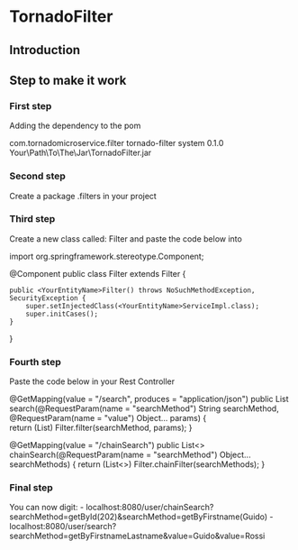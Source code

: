 # TornadoFilter

## Introduction


## Step to make it work
### First step

Adding the dependency to the pom

<dependency>
         <groupId>com.tornadomicroservice.filter</groupId>
         <artifactId>tornado-filter</artifactId>
         <scope>system</scope>
         <version>0.1.0</version>
         <systemPath>Your\Path\To\The\Jar\TornadoFilter.jar</systemPath>
</dependency>


### Second step
Create a package .filters in your project


### Third step
Create a new class called: <YourEntityName>Filter and paste the code below into


import org.springframework.stereotype.Component;

@Component
public class <YourEntityName>Filter extends Filter {
	
	public <YourEntityName>Filter() throws NoSuchMethodException, SecurityException {
		super.setInjectedClass(<YourEntityName>ServiceImpl.class);
		super.initCases();
	}
}


### Fourth step
Paste the code below in your Rest Controller

@GetMapping(value = "/search", produces = "application/json")
	public List<User> search<YourEntityName>(@RequestParam(name = "searchMethod") String searchMethod,
	@RequestParam(name = "value") Object... params) {	
	return (List<YourEntityName>) <YourEntityName>Filter.filter(searchMethod, params);
}

@GetMapping(value = "/chainSearch")
	public List<<YourEntityName>>  chainSearch(@RequestParam(name = "searchMethod") Object... searchMethods) {
	return (List<<YourEntityName>>) <YourEntityName>Filter.chainFilter(searchMethods);
}

### Final step
You can now digit:
	- localhost:8080/user/chainSearch?searchMethod=getById(202)&searchMethod=getByFirstname(Guido)
	- localhost:8080/user/search?searchMethod=getByFirstnameLastname&value=Guido&value=Rossi














